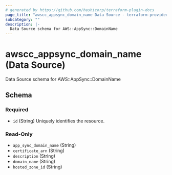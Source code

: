 ```yaml
---
# generated by https://github.com/hashicorp/terraform-plugin-docs
page_title: "awscc_appsync_domain_name Data Source - terraform-provider-awscc"
subcategory: ""
description: |-
  Data Source schema for AWS::AppSync::DomainName
---
```


# awscc_appsync_domain_name (Data Source)

Data Source schema for AWS::AppSync::DomainName



<!-- schema generated by tfplugindocs -->
## Schema

### Required

- `id` (String) Uniquely identifies the resource.

### Read-Only

- `app_sync_domain_name` (String)
- `certificate_arn` (String)
- `description` (String)
- `domain_name` (String)
- `hosted_zone_id` (String)
